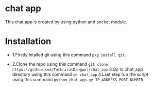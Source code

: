# chat app
This chat app is created by using python and socket module.

# Installation
* 1.Firstly intalled git using this command `pkg install git`.
- 2.Clone the repo using this command `git clone https://github.com/TechnicalDangwal/chat_app`
 3.Go to chat_app directory using this command `cd chat_app`
 4.Last step run the script using this command `python chat_app.py IP_ADDRESS PORT_NUMBER`
